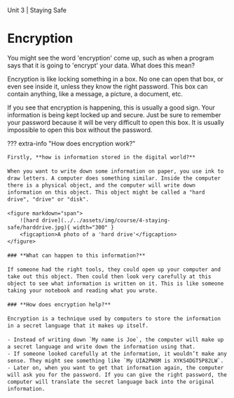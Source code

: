 Unit 3 | Staying Safe

# Encryption

You might see the word 'encryption' come up, such as when a program says that it is going to 'encrypt' your data. What does this mean?

Encryption is like locking something in a box. No one can open that box, or even see inside it, unless they know the right password. This box can contain anything, like a message, a picture, a document, etc.

If you see that encryption is happening, this is usually a good sign. Your information is being kept locked up and secure. Just be sure to remember your password because it will be very difficult to open this box. It is usually impossible to open this box without the password.

??? extra-info "How does encryption work?"

    Firstly, **how is information stored in the digital world?**

    When you want to write down some information on paper, you use ink to draw letters. A computer does something similar. Inside the computer there is a physical object, and the computer will write down information on this object. This object might be called a "hard drive", "drive" or "disk".

    <figure markdown="span">
        ![hard drive](../../assets/img/course/4-staying-safe/harddrive.jpg){ width="300" }
        <figcaption>A photo of a 'hard drive'</figcaption>
    </figure>

    ### **What can happen to this information?**

    If someone had the right tools, they could open up your computer and take out this object. Then could then look very carefully at this object to see what information is written on it. This is like someone taking your notebook and reading what you wrote.

    ### **How does encryption help?**

    Encryption is a technique used by computers to store the information in a secret language that it makes up itself.

    - Instead of writing down `My name is Joe`, the computer will make up a secret language and write down the information using that.
    - If someone looked carefully at the information, it wouldn’t make any sense. They might see something like `My UIA2PW8M is XYKS4DGT5P82LW`.
    - Later on, when you want to get that information again, the computer will ask you for the password. If you can give the right password, the computer will translate the secret language back into the original information.

<br><br><br>
